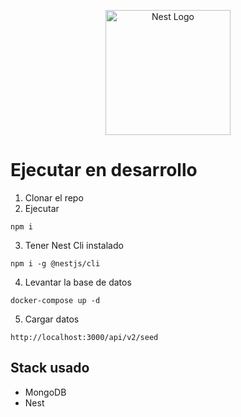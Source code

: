 <p align="center">
  <a href="http://nestjs.com/" target="blank"><img src="https://nestjs.com/img/logo-small.svg" width="200" alt="Nest Logo" /></a>
</p>

# Ejecutar en desarrollo

1. Clonar el repo
2. Ejecutar
```
npm i
```

3. Tener Nest Cli instalado
```
npm i -g @nestjs/cli
```

4. Levantar la base de datos
```
docker-compose up -d
```

5. Cargar datos
```
http://localhost:3000/api/v2/seed
```

## Stack usado
* MongoDB
* Nest